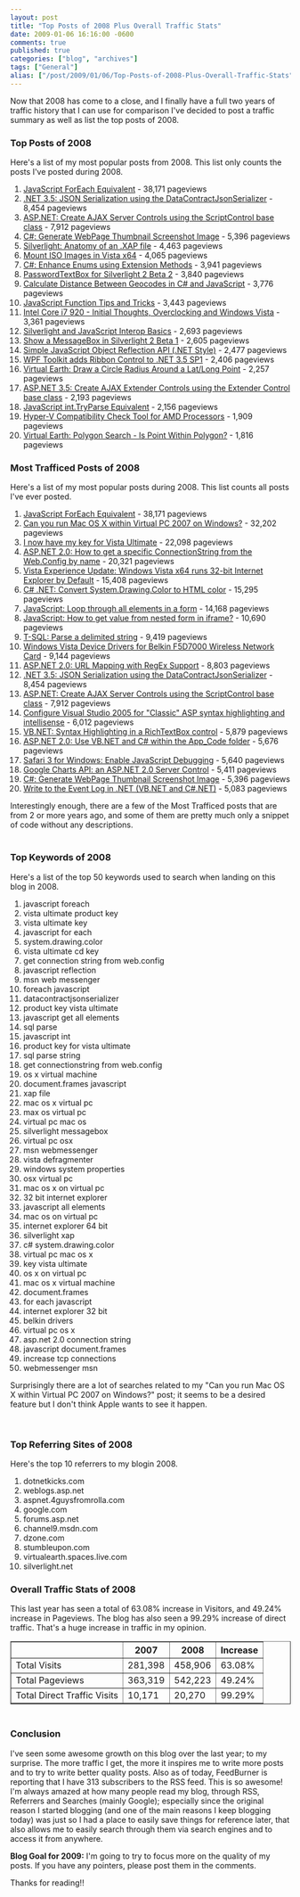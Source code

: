 ```yaml
---
layout: post
title: "Top Posts of 2008 Plus Overall Traffic Stats"
date: 2009-01-06 16:16:00 -0600
comments: true
published: true
categories: ["blog", "archives"]
tags: ["General"]
alias: ["/post/2009/01/06/Top-Posts-of-2008-Plus-Overall-Traffic-Stats", "/post/2009/01/06/top-posts-of-2008-plus-overall-traffic-stats"]
---
```

<!-- more -->
<p>
Now that 2008 has come to a close, and I finally have a full two years of traffic history that I can use for comparison I&#39;ve decided to post a traffic summary as well as list the top posts of 2008.
</p>
<h3>Top Posts of 2008</h3>
<p>
Here&#39;s a list of my most popular posts from 2008. This list only counts the posts I&#39;ve posted during 2008.
</p>
<ol>
	<li><a href="/post.aspx?id=f0843935-2753-4621-b521-7d41a180c28f">JavaScript ForEach Equivalent</a> - 38,171 pageviews</li>
	<li><a href="/post.aspx?id=5ad641db-7f0e-499c-a653-e388b441caf9">.NET 3.5: JSON Serialization using the DataContractJsonSerializer</a> - 8,454 pageviews</li>
	<li><a href="/post.aspx?id=e78fc882-c172-46bd-ac8c-3a8d5ea56b14">ASP.NET: Create AJAX Server Controls using the ScriptControl base class</a> - 7,912 pageviews</li>
	<li><a href="/post.aspx?id=2a628f30-fe83-4e44-a34b-f31be76d1b4f">C#: Generate WebPage Thumbnail Screenshot Image</a> - 5,396 pageviews</li>
	<li><a href="/post.aspx?id=96ea5cad-e161-4bbb-b90a-12522b711312">Silverlight: Anatomy of an .XAP file</a> - 4,463 pageviews</li>
	<li><a href="/post.aspx?id=b62b14ef-179a-4c1b-ba5e-dc58d3c80584">Mount ISO Images in Vista x64</a> - 4,065 pageviews</li>
	<li><a href="/post.aspx?id=4bc01ef2-0463-4739-aa4d-bfe73c7a00bb">C#: Enhance Enums using Extension Methods</a> - 3,941 pageviews</li>
	<li><a href="/post.aspx?id=6dcdf7a5-de21-4639-8002-8955ea7e7674">PasswordTextBox for Silverlight 2 Beta 2</a> - 3,840 pageviews</li>
	<li><a href="/post.aspx?id=3bd04a2e-7df6-48d5-a359-1cbc3764889e">Calculate Distance Between Geocodes in C# and JavaScript</a> - 3,776 pageviews</li>
	<li><a href="/post.aspx?id=7847c5f4-64eb-4ca3-9c15-9992806d9aa2">JavaScript Function Tips and Tricks</a> - 3,443 pageviews</li>
	<li><a href="/post.aspx?id=84cffaa2-1856-4b3d-b7fc-5c74126bd318">Intel Core i7 920 - Initial Thoughts, Overclocking and Windows Vista</a> - 3,361 pageviews</li>
	<li><a href="/post.aspx?id=8d7249a9-22fa-4075-af7b-d0de77c02cbf">Silverlight and JavaScript Interop Basics</a> - 2,693 pageviews</li>
	<li><a href="/post.aspx?id=ae6cc53b-9e51-4355-a682-a6466af963cf">Show a MessageBox in Silverlight 2 Beta 1</a> - 2,605 pageviews</li>
	<li><a href="/post.aspx?id=591b5d4e-b2a6-4b3b-a613-0bcc74f35219">Simple JavaScript Object Reflection API (.NET Style)</a> - 2,477 pageviews</li>
	<li><a href="/post.aspx?id=195a44a8-f7ab-4fb0-8038-e88e67b3c10c">WPF Toolkit adds Ribbon Control to .NET 3.5 SP1</a> - 2,406 pageviews<br />
	</li>
	<li><a href="/post.aspx?id=1e2824a0-3bef-4707-8f18-a624ad784432">Virtual Earth: Draw a Circle Radius Around a Lat/Long Point</a> - 2,257 pageviews</li>
	<li><a href="/post.aspx?id=ba924765-2328-4995-a254-6a88d4e4ac11">ASP.NET 3.5: Create AJAX Extender Controls using the Extender Control base class</a> - 2,193 pageviews</li>
	<li><a href="/post.aspx?id=51e7a0ad-809c-40eb-8b8a-50bf49848a43">JavaScript int.TryParse Equivalent</a> - 2,156 pageviews</li>
	<li><a href="/post.aspx?id=34bdeb30-4c2c-4b41-81fa-e2e3981d3461">Hyper-V Compatibility Check Tool for AMD Processors</a> - 1,909 pageviews</li>
	<li><a href="/post.aspx?id=57e3e956-a3cd-445f-8445-48bee9c14494">Virtual Earth: Polygon Search - Is Point Within Polygon?</a> - 1,816 pageviews</li>
</ol>
<h3>Most Trafficed Posts of 2008 </h3>
<p>
Here&#39;s a list of my most popular posts during 2008. This list counts all posts I&#39;ve ever posted.
</p>
<ol>
	<li><a href="/post.aspx?id=f0843935-2753-4621-b521-7d41a180c28f">JavaScript ForEach Equivalent</a> - 38,171 pageviews&nbsp;</li>
	<li><a href="/post.aspx?id=74349c15-05f9-46b7-a16c-5cefa0d1c64f">Can you run Mac OS X within Virtual PC 2007 on Windows?</a> - 32,202 pageviews</li>
	<li><a href="/post.aspx?id=4c03ec73-56af-46db-9ece-22f0af16d566">I now have my key for Vista Ultimate</a> - 22,098 pageviews</li>
	<li><a href="/post.aspx?id=fc854e6c-0c56-4265-977b-cf3e4e89ebd2">ASP.NET 2.0: How to get a specific ConnectionString from the Web.Config by name</a> - 20,321 pageviews</li>
	<li><a href="/post.aspx?id=a355a85d-e17e-425f-9600-cb7ceec16a6f">Vista Experience Update: Windows Vista x64 runs 32-bit Internet Explorer by Default</a> - 15,408 pageviews</li>
	<li><a href="/post.aspx?id=6b4b3c76-4943-4038-8dc1-87501084a397">C# .NET: Convert System.Drawing.Color to HTML color</a> - 15,295 pageviews</li>
	<li><a href="/post.aspx?id=75287b5b-1d1f-47d1-a9ed-6d5c0eb4a545">JavaScript: Loop through all elements in a form</a> - 14,168 pageviews</li>
	<li><a href="/post.aspx?id=2326526f-7253-4770-8a9e-55287c29b30e">JavaScript: How to get value from nested form in iframe?</a> - 10,690 pageviews</li>
	<li><a href="/post.aspx?id=4eaf5aa0-047d-49cd-a1ba-bca96f99e68d">T-SQL: Parse a delimited string</a> - 9,419 pageviews</li>
	<li><a href="/post.aspx?id=169e6628-9850-464d-b1e5-cef002568bcf">Windows Vista Device Drivers for Belkin F5D7000 Wireless Network Card</a> - 9,144 pageviews</li>
	<li><a href="/post.aspx?id=21c6af9f-f2b6-47a0-9749-c3731c41d475">ASP.NET 2.0: URL Mapping with RegEx Support</a> - 8,803 pageviews</li>
	<li><a href="/post.aspx?id=5ad641db-7f0e-499c-a653-e388b441caf9">.NET 3.5: JSON Serialization using the DataContractJsonSerializer</a> - 8,454 pageviews</li>
	<li><a href="/post.aspx?id=e78fc882-c172-46bd-ac8c-3a8d5ea56b14">ASP.NET: Create AJAX Server Controls using the ScriptControl base class</a> - 7,912 pageviews</li>
	<li><a href="/post.aspx?id=b4619c83-9e85-4aa9-9c27-b224eb23efef">Configure Visual Studio 2005 for &quot;Classic&quot; ASP syntax highlighting and intellisense</a> - 6,012 pageviews</li>
	<li><a href="/post.aspx?id=e1906bcf-983b-4bac-ad1e-cc787ceb4fdd">VB.NET: Syntax Highlighting in a RichTextBox control</a> - 5,879 pageviews</li>
	<li><a href="/post.aspx?id=f31bec4c-4716-48fb-826b-ca5926e83c42">ASP.NET 2.0: Use VB.NET and C# within the App_Code folder</a> - 5,676 pageviews<br />
	</li>
	<li><a href="/post.aspx?id=7850f65e-8f57-4877-8ddf-f79e0d7a76b4">Safari 3 for Windows: Enable JavaScript Debugging</a> - 5,640 pageviews</li>
	<li><a href="/post.aspx?id=de36b5e8-c030-40ec-8e24-3e458da8340b">Google Charts API: an ASP.NET 2.0 Server Control</a> - 5,411 pageviews</li>
	<li><a href="/post.aspx?id=2a628f30-fe83-4e44-a34b-f31be76d1b4f">C#: Generate WebPage Thumbnail Screenshot Image</a> - 5,396 pageviews</li>
	<li><a href="/post.aspx?id=e33bc9c0-b7d1-42f6-bbf7-15b97d1cce38">Write to the Event Log in .NET (VB.NET and C#.NET)</a> - 5,083 pageviews<br />
	</li>
</ol>
Interestingly enough, there are a few of the Most Trafficed posts that are from 2 or more years ago, and some of them are pretty much only a snippet of code without any descriptions.<br />
<br />
<h3>Top Keywords of 2008</h3>
<p>
Here&#39;s a list of the top 50 keywords used to search when landing on this blog in 2008. 
</p>
<ol>
	<li>javascript foreach</li>
	<li>vista ultimate product key</li>
	<li>vista ultimate key</li>
	<li>javascript for each</li>
	<li>system.drawing.color</li>
	<li>vista ultimate cd key</li>
	<li>get connection string from web.config</li>
	<li>javascript reflection</li>
	<li>msn web messenger</li>
	<li>foreach javascript</li>
	<li>datacontractjsonserializer</li>
	<li>product key vista ultimate</li>
	<li>javascript get all elements</li>
	<li>sql parse</li>
	<li>javascript int</li>
	<li>product key for vista ultimate</li>
	<li>sql parse string</li>
	<li>get connectionstring from web.config</li>
	<li>os x virtual machine</li>
	<li>document.frames javascript</li>
	<li>xap file</li>
	<li>mac os x virtual pc</li>
	<li>max os virtual pc</li>
	<li>virtual pc mac os</li>
	<li>silverlight messagebox</li>
	<li>virtual pc osx</li>
	<li>msn webmessenger</li>
	<li>vista defragmenter</li>
	<li>windows system properties</li>
	<li>osx virtual pc</li>
	<li>mac os x on virtual pc</li>
	<li>32 bit internet explorer</li>
	<li>javascript all elements</li>
	<li>mac os on virtual pc</li>
	<li>internet explorer 64 bit</li>
	<li>silverlight xap</li>
	<li>c# system.drawing.color</li>
	<li>virtual pc mac os x</li>
	<li>key vista ultimate</li>
	<li>os x on virtual pc</li>
	<li>mac os x virtual machine</li>
	<li>document.frames</li>
	<li>for each javascript</li>
	<li>internet explorer 32 bit</li>
	<li>belkin drivers</li>
	<li>virtual pc os x</li>
	<li>asp.net 2.0 connection string</li>
	<li>javascript document.frames</li>
	<li>increase tcp connections</li>
	<li>webmessenger msn</li>
</ol>
<p>
Surprisingly there are a lot of searches related to my &quot;Can you run Mac
OS X within Virtual PC 2007 on Windows?&quot; post; it seems to be a desired
feature but I don&#39;t think Apple wants to see it happen.
</p>
<p>
&nbsp;
</p>
<h3>Top Referring Sites of 2008</h3>
<p>
Here&#39;s the top 10 referrers to my blogin 2008.
</p>
<ol>
	<li>dotnetkicks.com</li>
	<li>weblogs.asp.net</li>
	<li>aspnet.4guysfromrolla.com</li>
	<li>google.com</li>
	<li>forums.asp.net</li>
	<li>channel9.msdn.com</li>
	<li>dzone.com</li>
	<li>stumbleupon.com</li>
	<li>virtualearth.spaces.live.com</li>
	<li>silverlight.net <br />
	</li>
</ol>
<h3>Overall Traffic Stats of 2008</h3>
<p>
This last year has seen a total of 63.08% increase in Visitors, and 49.24% increase in Pageviews. The blog has also seen a 99.29% increase of direct traffic.
That&#39;s a huge increase in traffic in my opinion. 
</p>
<p>
<table border="1">
	<tbody>
		<tr>
			<th>&nbsp;
			</th><th>2007</th>
			<th>2008</th>
			<th>Increase</th>
		</tr>
		<tr>
			<td>Total Visits</td>
			<td>281,398</td>
			<td>458,906</td>
			<td>63.08%</td>
		</tr>
		<tr>
			<td>Total Pageviews</td>
			<td>363,319</td>
			<td>
			542,223 
			</td>
			<td>49.24%</td>
		</tr>
		<tr>
			<td>Total Direct Traffic Visits</td>
			<td>10,171</td>
			<td>20,270</td>
			<td>99.29%</td>
		</tr>
	</tbody>
</table>
</p>
<h3><br />
Conclusion <br />
</h3>
<p>
I&#39;ve seen some awesome growth on this blog over the last year; to my surprise. The more traffic I get, the more it inspires me to write more posts and to try to write better quality posts. Also as of today, FeedBurner is reporting that I have 313 subscribers to the RSS feed. This is so awesome! I&#39;m always amazed at how many people read my blog, through RSS, Referrers and Searches (mainly Google); especially since the original reason I started blogging (and one of the main reasons I keep blogging today) was just so I had a place to easily save things for reference later, that also allows me to easily search through them via search engines and to access it from anywhere. 
</p>
<p>
<strong>Blog Goal for 2009:</strong> I&#39;m going to try to focus more on the quality of my posts. If you have any pointers, please post them in the comments.
</p>
<p>
Thanks for reading!!
</p>
